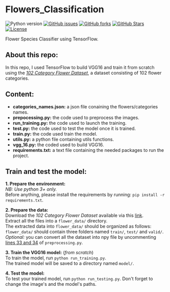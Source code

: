 # Flowers_Classification  
![Python version][python-version]
[![GitHub issues][issues-image]][issues-url]
[![GitHub forks][fork-image]][fork-url]
[![GitHub Stars][stars-image]][stars-url]
[![License][license-image]][license-url]

Flower Species Classifier using TensorFlow.  


## About this repo:  
In this repo, I used TensorFlow to build VGG16 and train it from scratch using the *[102 Category Flower Dataset](https://www.robots.ox.ac.uk/~vgg/data/flowers/102/index.html)*, a dataset consisting of 102 flower categories.  


## Content:  

- **categories_names.json:** a json file conaining the flowers/categories names.
- **prepocessing.py:** the code used to preprocess the images.
- **run_training.py:** the code used to launch the training.
- **test.py:** the code used to test the model once it is trained.
- **train.py:** the code used train the model.
- **utils.py:** a python file containing utils functions.
- **vgg_16.py:** the coded used to build VGG16.
- **requirements.txt:** a text file containing the needed packages to run the project.  


## Train and test the model:  

**1. Prepare the environment:**  
*NB: Use python 3+ only.*  
Before anything, please install the requirements by running: `pip install -r requirements.txt`.  

**2. Prepare the data:**  
Download the *102 Category Flower Dataset* available via this [link](https://www.robots.ox.ac.uk/~vgg/data/flowers/102/index.html).  
Extract all the files into a `flower_data/` directory.  
The extracted data into `flower_data/` should be organized as follows:  
`flower_data/` should contain three folders named `train/`, `test/` and `valid/`.  
*Optional:* you can convert all the dataset into npy file by uncommenting [lines 33 and 34](https://github.com/maky-hnou/Flowers_Classification/blob/4a20e5a91cc880e6e573513c829d77d1313f8817/preprocessing.py#L31) of `preprocessing.py`.

**3. Train the VGG16 model:** (*from scratch*)   
To train the model, run `python run_training.py`.   
The trained model will be saved to a directory named `model/`.  

**4. Test the model:**  
To test your trained model, run `python run_testing.py`. Don't forget to change the image's and the model's paths.

[python-version]:https://img.shields.io/badge/python-3.6+-brightgreen.svg
[issues-image]:https://img.shields.io/github/issues/maky-hnou/Flowers_Classification.svg
[issues-url]:https://img.shields.io/github/issues/maky-hnou/Flowers_Classification
[fork-image]:https://img.shields.io/github/forks/maky-hnou/Flowers_Classification.svg
[fork-url]:https://img.shields.io/github/forks/maky-hnou/Flowers_Classification
[stars-image]:https://img.shields.io/github/stars/maky-hnou/Flowers_Classification.svg
[stars-url]:https://github.com/maky-hnou/Flowers_Classification/stargazers
[license-image]:https://img.shields.io/github/license/maky-hnou/Flowers_Classification.svg
[license-url]:https://github.com/maky-hnou/Flowers_Classification/blob/master/LICENSE
